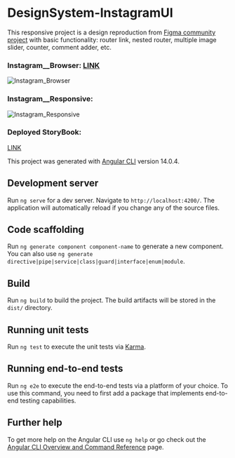 # DesignSystem-InstagramUI

This responsive project is a design reproduction from [Figma community project](https://www.figma.com/community/file/1039921953318471355) with basic functionality: router link, nested router, multiple image slider, counter, comment adder, etc.

### Instagram__Browser: [LINK](https://designsystem-instagramui.netlify.app)

![Instagram_Browser](https://user-images.githubusercontent.com/98387598/178837383-bcf1617b-ef62-4f94-8ce3-27d363117425.gif)


### Instagram__Responsive:

![Instagram_Responsive](https://user-images.githubusercontent.com/98387598/178837423-0d7370e0-5bcc-433e-a0fa-f35ca754d3f9.gif)

### Deployed StoryBook:

[LINK](https://62d088b22c4027f2e693500e-iqnheyvwpa.chromatic.com/?path=/story/instagram-ui-molecules-postfootercomponent--default)


This project was generated with [Angular CLI](https://github.com/angular/angular-cli) version 14.0.4.

## Development server

Run `ng serve` for a dev server. Navigate to `http://localhost:4200/`. The application will automatically reload if you change any of the source files.

## Code scaffolding

Run `ng generate component component-name` to generate a new component. You can also use `ng generate directive|pipe|service|class|guard|interface|enum|module`.

## Build

Run `ng build` to build the project. The build artifacts will be stored in the `dist/` directory.

## Running unit tests

Run `ng test` to execute the unit tests via [Karma](https://karma-runner.github.io).

## Running end-to-end tests

Run `ng e2e` to execute the end-to-end tests via a platform of your choice. To use this command, you need to first add a package that implements end-to-end testing capabilities.

## Further help

To get more help on the Angular CLI use `ng help` or go check out the [Angular CLI Overview and Command Reference](https://angular.io/cli) page.
